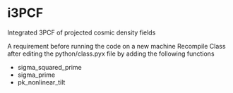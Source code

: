 # i3PCF
Integrated 3PCF of projected cosmic density fields

A requirement before running the code on a new machine
Recompile Class after editing the python/class.pyx file by adding the following functions
 - sigma_squared_prime
 - sigma_prime
 - pk_nonlinear_tilt
 
